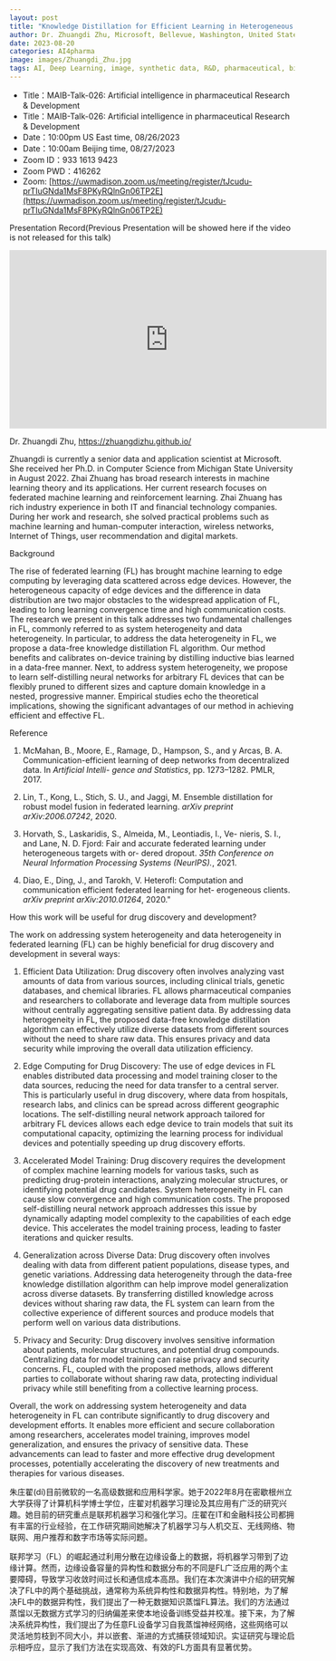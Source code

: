 ```yaml
---
layout: post
title: "Knowledge Distillation for Efficient Learning in Heterogeneous Federated Systems"
author: Dr. Zhuangdi Zhu, Microsoft, Bellevue, Washington, United States
date: 2023-08-20
categories: AI4pharma
image: images/Zhuangdi_Zhu.jpg
tags: AI, Deep Learning, image, synthetic data, R&D, pharmaceutical, biomedicine, AI4pharma
---
```


- Title：MAIB-Talk-026: Artificial intelligence in pharmaceutical Research & Development
- Title：MAIB-Talk-026: Artificial intelligence in pharmaceutical Research & Development
- Date：10:00pm US East time, 08/26/2023
- Date：10:00am Beijing time, 08/27/2023
- Zoom  ID：933 1613 9423
- Zoom PWD：416262
- Zoom: [https://uwmadison.zoom.us/meeting/register/tJcudu-prTIuGNda1MsF8PKyRQlnGn06TP2E](https://uwmadison.zoom.us/meeting/register/tJcudu-prTIuGNda1MsF8PKyRQlnGn06TP2E)

Presentation Record(Previous Presentation will be showed here if the video is not released for this talk)

<p align="center">
<iframe width="560" height="315" src="https://www.youtube.com/embed/YC1GhRFNs8U" title="YouTube video player" frameborder="0" allow="accelerometer; autoplay; clipboard-write; encrypted-media; gyroscope; picture-in-picture" allowfullscreen></iframe>
</p>


Dr. Zhuangdi Zhu, https://zhuangdizhu.github.io/

Zhuangdi is currently a senior data and application scientist at Microsoft. She received her Ph.D. in Computer Science from Michigan State University in August 2022. Zhai Zhuang has broad research interests in machine learning theory and its applications. Her current research focuses on federated machine learning and reinforcement learning. Zhai Zhuang has rich industry experience in both IT and financial technology companies. During her work and research, she solved practical problems such as machine learning and human-computer interaction, wireless networks, Internet of Things, user recommendation and digital markets.

Background

The rise of federated learning (FL) has brought machine learning to edge computing by leveraging data scattered across edge devices. However, the heterogeneous capacity of edge devices and the difference in data distribution are two major obstacles to the widespread application of FL, leading to long learning convergence time and high communication costs. The research we present in this talk addresses two fundamental challenges in FL, commonly referred to as system heterogeneity and data heterogeneity. In particular, to address the data heterogeneity in FL, we propose a data-free knowledge distillation FL algorithm. Our method benefits and calibrates on-device training by distilling inductive bias learned in a data-free manner. Next, to address system heterogeneity, we propose to learn self-distilling neural networks for arbitrary FL devices that can be flexibly pruned to different sizes and capture domain knowledge in a nested, progressive manner. Empirical studies echo the theoretical implications, showing the significant advantages of our method in achieving efficient and effective FL.

Reference 

1. McMahan, B., Moore, E., Ramage, D., Hampson, S., and y Arcas, B. A. Communication-efficient learning of deep networks from decentralized data. In *Artificial Intelli- gence and Statistics*, pp. 1273–1282. PMLR, 2017.

2. Lin, T., Kong, L., Stich, S. U., and Jaggi, M. Ensemble distillation for robust model fusion in federated learning. *arXiv preprint arXiv:2006.07242*, 2020.

3. Horvath, S., Laskaridis, S., Almeida, M., Leontiadis, I., Ve- nieris, S. I., and Lane, N. D. Fjord: Fair and accurate federated learning under heterogeneous targets with or- dered dropout. *35th Conference on Neural Information Processing Systems (NeurIPS).*, 2021.

4. Diao, E., Ding, J., and Tarokh, V. Heterofl: Computation and communication efficient federated learning for het- erogeneous clients. *arXiv preprint arXiv:2010.01264*, 2020."


How this work will be useful for drug discovery and development?


The work on addressing system heterogeneity and data heterogeneity in federated learning (FL) can be highly beneficial for drug discovery and development in several ways:

1. Efficient Data Utilization: Drug discovery often involves analyzing vast amounts of data from various sources, including clinical trials, genetic databases, and chemical libraries. FL allows pharmaceutical companies and researchers to collaborate and leverage data from multiple sources without centrally aggregating sensitive patient data. By addressing data heterogeneity in FL, the proposed data-free knowledge distillation algorithm can effectively utilize diverse datasets from different sources without the need to share raw data. This ensures privacy and data security while improving the overall data utilization efficiency.

2. Edge Computing for Drug Discovery: The use of edge devices in FL enables distributed data processing and model training closer to the data sources, reducing the need for data transfer to a central server. This is particularly useful in drug discovery, where data from hospitals, research labs, and clinics can be spread across different geographic locations. The self-distilling neural network approach tailored for arbitrary FL devices allows each edge device to train models that suit its computational capacity, optimizing the learning process for individual devices and potentially speeding up drug discovery efforts.

3. Accelerated Model Training: Drug discovery requires the development of complex machine learning models for various tasks, such as predicting drug-protein interactions, analyzing molecular structures, or identifying potential drug candidates. System heterogeneity in FL can cause slow convergence and high communication costs. The proposed self-distilling neural network approach addresses this issue by dynamically adapting model complexity to the capabilities of each edge device. This accelerates the model training process, leading to faster iterations and quicker results.

4. Generalization across Diverse Data: Drug discovery often involves dealing with data from different patient populations, disease types, and genetic variations. Addressing data heterogeneity through the data-free knowledge distillation algorithm can help improve model generalization across diverse datasets. By transferring distilled knowledge across devices without sharing raw data, the FL system can learn from the collective experience of different sources and produce models that perform well on various data distributions.

5. Privacy and Security: Drug discovery involves sensitive information about patients, molecular structures, and potential drug compounds. Centralizing data for model training can raise privacy and security concerns. FL, coupled with the proposed methods, allows different parties to collaborate without sharing raw data, protecting individual privacy while still benefiting from a collective learning process.

Overall, the work on addressing system heterogeneity and data heterogeneity in FL can contribute significantly to drug discovery and development efforts. It enables more efficient and secure collaboration among researchers, accelerates model training, improves model generalization, and ensures the privacy of sensitive data. These advancements can lead to faster and more effective drug development processes, potentially accelerating the discovery of new treatments and therapies for various diseases.


朱庄翟(dí)目前微软的一名高级数据和应用科学家。她于2022年8月在密歇根州立大学获得了计算机科学博士学位，庄翟对机器学习理论及其应用有广泛的研究兴趣。她目前的研究重点是联邦机器学习和强化学习。庄翟在IT和金融科技公司都拥有丰富的行业经验，在工作研究期间她解决了机器学习与人机交互、无线网络、物联网、用户推荐和数字市场等实际问题。

联邦学习（FL）的崛起通过利用分散在边缘设备上的数据，将机器学习带到了边缘计算。然而，边缘设备容量的异构性和数据分布的不同是FL广泛应用的两个主要障碍，导致学习收敛时间过长和通信成本高昂。我们在本次演讲中介绍的研究解决了FL中的两个基础挑战，通常称为系统异构性和数据异构性。特别地，为了解决FL中的数据异构性，我们提出了一种无数据知识蒸馏FL算法。我们的方法通过蒸馏以无数据方式学习的归纳偏差来使本地设备训练受益并校准。接下来，为了解决系统异构性，我们提出了为任意FL设备学习自我蒸馏神经网络，这些网络可以灵活地剪枝到不同大小，并以嵌套、渐进的方式捕获领域知识。实证研究与理论启示相呼应，显示了我们方法在实现高效、有效的FL方面具有显著优势。


